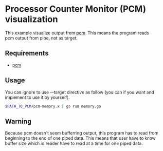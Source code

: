 # Processor Counter Monitor (PCM) visualization

This example visualize output from [pcm](https://github.com/opcm/pcm). This means the program reads pcm output from pipe, not as target.

## Requirements
- [pcm](https://github.com/opcm/pcm)


## Usage

You can ignore to use --target directive as follow (you can if you want and implement to use it by yourself).
```sh
$PATH_TO_PCM/pcm-memory.x | go run memory.go
```


## Warning

Because pcm doesn't seem bufferring output, this program has to read from beginning to the end of one piped data.
This means that user have to know buffer size which io.reader have to read at a time for one piped data.
